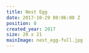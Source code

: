 ```yaml
---
title: Nest Egg
date: 2017-10-29 00:06:00 Z
position: 8
created_year: 2017
size: 20 x 21
mainImage: nest_egg-full.jpg
---
```


